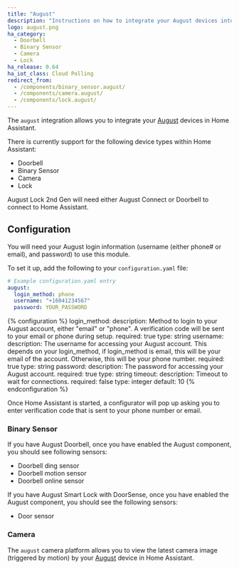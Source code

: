 ```yaml
---
title: "August"
description: "Instructions on how to integrate your August devices into Home Assistant."
logo: august.png
ha_category:
  - Doorbell
  - Binary Sensor
  - Camera
  - Lock
ha_release: 0.64
ha_iot_class: Cloud Polling
redirect_from:
  - /components/binary_sensor.august/
  - /components/camera.august/
  - /components/lock.august/
---
```


The `august` integration allows you to integrate your [August](http://august.com) devices in Home Assistant.

There is currently support for the following device types within Home Assistant:

- Doorbell
- Binary Sensor
- Camera
- Lock

<p class='note'>
August Lock 2nd Gen will need either August Connect or Doorbell to connect to Home Assistant.
</p>

## Configuration

You will need your August login information (username (either phone# or email), and password) to use this module.

To set it up, add the following to your `configuration.yaml` file:

```yaml
# Example configuration.yaml entry
august:
  login_method: phone
  username: "+16041234567"
  password: YOUR_PASSWORD
```

{% configuration %}
login_method:
  description: Method to login to your August account, either "email" or "phone". A verification code will be sent to your email or phone during setup.
  required: true
  type: string
username:
  description: The username for accessing your August account. This depends on your login_method, if login_method is email, this will be your email of the account. Otherwise, this will be your phone number.
  required: true
  type: string
password:
  description: The password for accessing your August account.
  required: true
  type: string
timeout:
  description: Timeout to wait for connections.
  required: false
  type: integer
  default: 10
{% endconfiguration %}

Once Home Assistant is started, a configurator will pop up asking you to enter verification code that is sent to your phone number or email.

### Binary Sensor

If you have August Doorbell, once you have enabled the August component, you should see following sensors:

- Doorbell ding sensor
- Doorbell motion sensor
- Doorbell online sensor

If you have August Smart Lock with DoorSense, once you have enabled the August component, you should see the following sensors:

- Door sensor

### Camera

The `august` camera platform allows you to view the latest camera image (triggered by motion) by your [August](http://august.com) device in Home Assistant.
